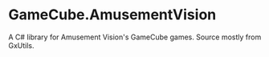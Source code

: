 # GameCube.AmusementVision
A C# library for Amusement Vision's GameCube games. Source mostly from GxUtils.
